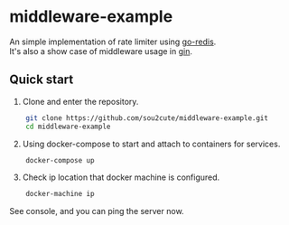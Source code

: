 # middleware-example
An simple implementation of rate limiter using [go-redis](https://github.com/go-redis/redis_rate).  
It's also a show case of middleware usage in [gin](https://github.com/gin-gonic/gin).

## Quick start
1.  Clone and enter the repository.
```sh
    git clone https://github.com/sou2cute/middleware-example.git
    cd middleware-example
```
2.  Using docker-compose to start and attach to containers for services.
```sh
    docker-compose up
```
3.  Check ip location that docker machine is configured.
```sh
    docker-machine ip
```
See console, and you can ping the server now.
